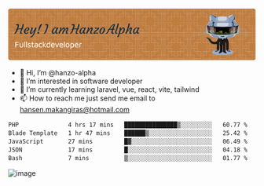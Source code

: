 ![Header](./github-header-image.png)

- 👋 Hi, I’m @hanzo-alpha
- 👀 I’m interested in software developer
- 🌱 I’m currently learning laravel, vue, react, vite, tailwind
- 📫 How to reach me just send me email to hansen.makangiras@hotmail.com 

<!---
hanzo-alpha/hanzo-alpha is a ✨ special ✨ repository because its `README.md` (this file) appears on your GitHub profile.
You can click the Preview link to take a look at your changes.
--->

<!--START_SECTION:waka-->

```txt
PHP              4 hrs 17 mins   ███████████████▒░░░░░░░░░   60.77 %
Blade Template   1 hr 47 mins    ██████▒░░░░░░░░░░░░░░░░░░   25.42 %
JavaScript       27 mins         █▓░░░░░░░░░░░░░░░░░░░░░░░   06.49 %
JSON             17 mins         █░░░░░░░░░░░░░░░░░░░░░░░░   04.18 %
Bash             7 mins          ▒░░░░░░░░░░░░░░░░░░░░░░░░   01.77 %
```

<!--END_SECTION:waka-->

![image](https://github.com/hanzo-alpha/hanzo-alpha/assets/111342797/c4bd2977-6123-4017-8652-6e166259b484)

